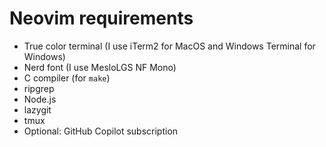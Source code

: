 # Neovim requirements

- True color terminal (I use iTerm2 for MacOS and Windows Terminal for Windows)
- Nerd font (I use MesloLGS NF Mono)
- C compiler (for `make`)
- ripgrep
- Node.js
- lazygit
- tmux
- Optional: GitHub Copilot subscription
